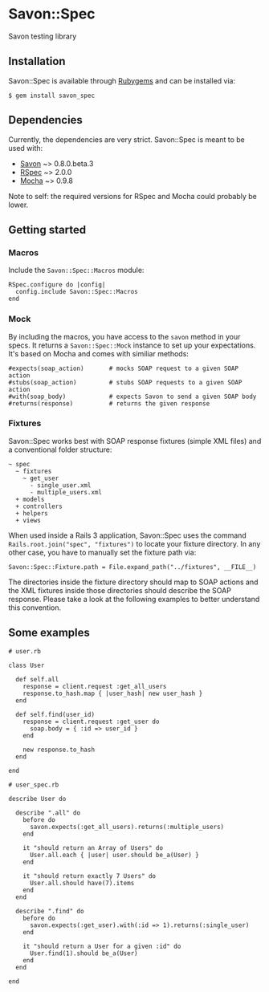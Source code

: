 Savon::Spec
===========

Savon testing library

Installation
------------

Savon::Spec is available through [Rubygems](http://rubygems.org/gems/savon_spec) and can be installed via:

    $ gem install savon_spec

Dependencies
------------

Currently, the dependencies are very strict. Savon::Spec is meant to be used with:

* [Savon](http://rubygems.org/gems/savon) ~> 0.8.0.beta.3
* [RSpec](http://rubygems.org/gems/rspec) ~> 2.0.0
* [Mocha](http://rubygems.org/gems/mocha) ~> 0.9.8

Note to self: the required versions for RSpec and Mocha could probably be lower.

Getting started
---------------

### Macros

Include the `Savon::Spec::Macros` module:

    RSpec.configure do |config|
      config.include Savon::Spec::Macros
    end

### Mock

By including the macros, you have access to the `savon` method in your specs. It returns a `Savon::Spec::Mock` instance to set up your expectations. It's based on Mocha and comes with similiar methods:

    #expects(soap_action)       # mocks SOAP request to a given SOAP action
    #stubs(soap_action)         # stubs SOAP requests to a given SOAP action
    #with(soap_body)            # expects Savon to send a given SOAP body
    #returns(response)          # returns the given response

### Fixtures

Savon::Spec works best with SOAP response fixtures (simple XML files) and a conventional folder structure:

    ~ spec
      ~ fixtures
        ~ get_user
          - single_user.xml
          - multiple_users.xml
      + models
      + controllers
      + helpers
      + views

When used inside a Rails 3 application, Savon::Spec uses the command `Rails.root.join("spec", "fixtures")` to locate your fixture directory. In any other case, you have to manually set the fixture path via:

    Savon::Spec::Fixture.path = File.expand_path("../fixtures", __FILE__)

The directories inside the fixture directory should map to SOAP actions and the XML fixtures inside those directories should describe the SOAP response. Please take a look at the following examples to better understand this convention.

Some examples
-------------

    # user.rb

    class User

      def self.all
        response = client.request :get_all_users
        response.to_hash.map { |user_hash| new user_hash }
      end

      def self.find(user_id)
        response = client.request :get_user do
          soap.body = { :id => user_id }
        end
        
        new response.to_hash
      end

    end

    # user_spec.rb

    describe User do

      describe ".all" do
        before do
          savon.expects(:get_all_users).returns(:multiple_users)
        end

        it "should return an Array of Users" do
          User.all.each { |user| user.should be_a(User) }
        end

        it "should return exactly 7 Users" do
          User.all.should have(7).items
        end
      end

      describe ".find" do
        before do
          savon.expects(:get_user).with(:id => 1).returns(:single_user)
        end

        it "should return a User for a given :id" do
          User.find(1).should be_a(User)
        end
      end

    end
